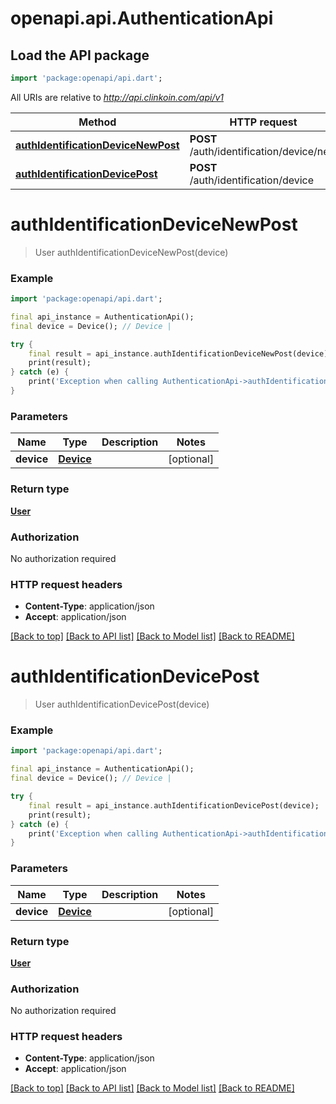 # openapi.api.AuthenticationApi

## Load the API package
```dart
import 'package:openapi/api.dart';
```

All URIs are relative to *http://api.clinkoin.com/api/v1*

Method | HTTP request | Description
------------- | ------------- | -------------
[**authIdentificationDeviceNewPost**](AuthenticationApi.md#authidentificationdevicenewpost) | **POST** /auth/identification/device/new | 
[**authIdentificationDevicePost**](AuthenticationApi.md#authidentificationdevicepost) | **POST** /auth/identification/device | 


# **authIdentificationDeviceNewPost**
> User authIdentificationDeviceNewPost(device)



### Example 
```dart
import 'package:openapi/api.dart';

final api_instance = AuthenticationApi();
final device = Device(); // Device | 

try { 
    final result = api_instance.authIdentificationDeviceNewPost(device);
    print(result);
} catch (e) {
    print('Exception when calling AuthenticationApi->authIdentificationDeviceNewPost: $e\n');
}
```

### Parameters

Name | Type | Description  | Notes
------------- | ------------- | ------------- | -------------
 **device** | [**Device**](Device.md)|  | [optional] 

### Return type

[**User**](User.md)

### Authorization

No authorization required

### HTTP request headers

 - **Content-Type**: application/json
 - **Accept**: application/json

[[Back to top]](#) [[Back to API list]](../README.md#documentation-for-api-endpoints) [[Back to Model list]](../README.md#documentation-for-models) [[Back to README]](../README.md)

# **authIdentificationDevicePost**
> User authIdentificationDevicePost(device)



### Example 
```dart
import 'package:openapi/api.dart';

final api_instance = AuthenticationApi();
final device = Device(); // Device | 

try { 
    final result = api_instance.authIdentificationDevicePost(device);
    print(result);
} catch (e) {
    print('Exception when calling AuthenticationApi->authIdentificationDevicePost: $e\n');
}
```

### Parameters

Name | Type | Description  | Notes
------------- | ------------- | ------------- | -------------
 **device** | [**Device**](Device.md)|  | [optional] 

### Return type

[**User**](User.md)

### Authorization

No authorization required

### HTTP request headers

 - **Content-Type**: application/json
 - **Accept**: application/json

[[Back to top]](#) [[Back to API list]](../README.md#documentation-for-api-endpoints) [[Back to Model list]](../README.md#documentation-for-models) [[Back to README]](../README.md)

